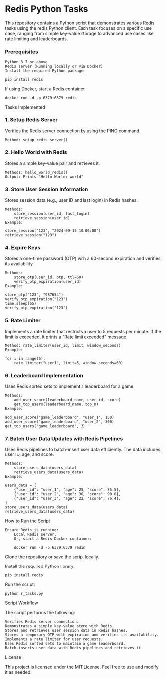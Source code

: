 # Redis Python Tasks

This repository contains a Python script that demonstrates various Redis tasks using the redis Python client. Each task focuses on a specific use case, ranging from simple key-value storage to advanced use cases like rate limiting and leaderboards.

### Prerequisites

    Python 3.7 or above
    Redis server (Running locally or via Docker)
    Install the required Python package:
```
pip install redis
```
If using Docker, start a Redis container:

    docker run -d -p 6379:6379 redis

Tasks Implemented
### 1. Setup Redis Server

Verifies the Redis server connection by using the PING command.

    Method: setup_redis_server()

### 2. Hello World with Redis

Stores a simple key-value pair and retrieves it.

    Methods: hello_world_redis()
    Output: Prints "Hello World: world"

### 3. Store User Session Information

Stores session data (e.g., user ID and last login) in Redis hashes.

    Methods:
        store_session(user_id, last_login)
        retrieve_session(user_id)
    Example:

    store_session("123", "2024-09-15 10:00:00")
    retrieve_session("123")

### 4. Expire Keys

Stores a one-time password (OTP) with a 60-second expiration and verifies its availability.

    Methods:
        store_otp(user_id, otp, ttl=60)
        verify_otp_expiration(user_id)
    Example:

    store_otp("123", "987654")
    verify_otp_expiration("123")
    time.sleep(65)
    verify_otp_expiration("123")

### 5. Rate Limiter

Implements a rate limiter that restricts a user to 5 requests per minute. If the limit is exceeded, it prints a "Rate limit exceeded" message.

    Method: rate_limiter(user_id, limit, window_seconds)
    Example:

    for i in range(6):
        rate_limiter("user1", limit=5, window_seconds=60)

### 6. Leaderboard Implementation

Uses Redis sorted sets to implement a leaderboard for a game.

    Methods:
        add_user_score(leaderboard_name, user_id, score)
        get_top_users(leaderboard_name, top_n)
    Example:

    add_user_score("game_leaderboard", "user_1", 150)
    add_user_score("game_leaderboard", "user_2", 300)
    get_top_users("game_leaderboard", 3)

### 7. Batch User Data Updates with Redis Pipelines

Uses Redis pipelines to batch-insert user data efficiently. The data includes user ID, age, and score.

    Methods:
        store_users_data(users_data)
        retrieve_users_data(users_data)
    Example:

    users_data = [
        {"user_id": "user_1", "age": 25, "score": 85.5},
        {"user_id": "user_2", "age": 30, "score": 90.0},
        {"user_id": "user_3", "age": 22, "score": 76.4},
    ]
    store_users_data(users_data)
    retrieve_users_data(users_data)

How to Run the Script

    Ensure Redis is running:
        Local Redis server.
        Or, start a Redis Docker container:
```
    docker run -d -p 6379:6379 redis
```

Clone the repository or save the script locally.

Install the required Python library:
```
pip install redis
```
Run the script:

    python r_tasks.py

Script Workflow

The script performs the following:

    Verifies Redis server connection.
    Demonstrates a simple key-value store with Redis.
    Stores and retrieves user session data in Redis hashes.
    Stores a temporary OTP with expiration and verifies its availability.
    Implements a rate limiter for user requests.
    Uses Redis sorted sets to maintain a game leaderboard.
    Batch-inserts user data with Redis pipelines and retrieves it.

License

This project is licensed under the MIT License. Feel free to use and modify it as needed.